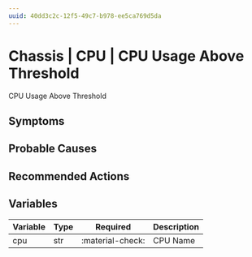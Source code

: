 ```yaml
---
uuid: 40dd3c2c-12f5-49c7-b978-ee5ca769d5da
---
```

# Chassis | CPU | CPU Usage Above Threshold

CPU Usage Above Threshold

## Symptoms

## Probable Causes

## Recommended Actions

## Variables

Variable | Type | Required | Description
--- | --- | --- | ---
cpu | str | :material-check: | CPU Name
